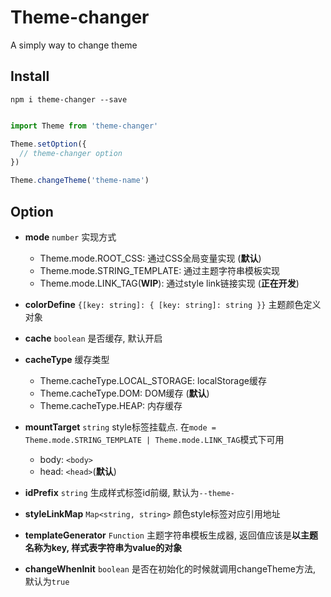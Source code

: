# Theme-changer

A simply way to change theme

## Install

`npm i theme-changer --save`

```javascript

import Theme from 'theme-changer'

Theme.setOption({
  // theme-changer option
})

Theme.changeTheme('theme-name')

```

## Option

+ **mode** `number`
  实现方式

  + Theme.mode.ROOT_CSS: 通过CSS全局变量实现 (**默认**)
  + Theme.mode.STRING_TEMPLATE: 通过主题字符串模板实现
  + Theme.mode.LINK_TAG(**WIP**): 通过style link链接实现 (**正在开发**)

+ **colorDefine** `{[key: string]: { [key: string]: string }}`
  主题颜色定义对象

+ **cache** `boolean`
  是否缓存, 默认开启

+ **cacheType**
  缓存类型

  + Theme.cacheType.LOCAL_STORAGE: localStorage缓存
  + Theme.cacheType.DOM: DOM缓存 (**默认**)
  + Theme.cacheType.HEAP: 内存缓存

+ **mountTarget** `string`
  style标签挂载点. 在`mode = Theme.mode.STRING_TEMPLATE | Theme.mode.LINK_TAG`模式下可用
  + body: `<body>`
  + head: `<head>`(**默认**)

+ **idPrefix** `string`
  生成样式标签id前缀, 默认为`--theme-`

+ **styleLinkMap** `Map<string, string>`
  颜色style标签对应引用地址

+ **templateGenerator** `Function`
  主题字符串模板生成器, 返回值应该是**以主题名称为key, 样式表字符串为value的对象**

+ **changeWhenInit** `boolean`
  是否在初始化的时候就调用changeTheme方法, 默认为`true`
